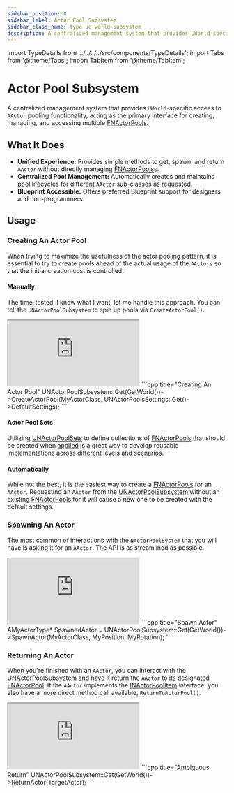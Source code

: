 ```yaml
---
sidebar_position: 8
sidebar_label: Actor Pool Subsystem
sidebar_class_name: type ue-world-subsystem
description: A centralized management system that provides UWorld-specific access to AActor pooling functionality, acting as the primary interface for creating, managing, and accessing multiple FNActorPools.
---
```


import TypeDetails from '../../../../src/components/TypeDetails';
import Tabs from '@theme/Tabs';
import TabItem from '@theme/TabItem';

# Actor Pool Subsystem

<TypeDetails icon="ue-world-subsystem" base="UTickableWorldSubsystem" type="UNActorPoolSubsystem" typeExtra="" headerFile="NexusActorPools/Public/NActorPoolSubsystem.h" />

A centralized management system that provides `UWorld`-specific access to `AActor` pooling functionality, acting as the primary interface for creating, managing, and accessing multiple [FNActorPools](actor-pool.md).

## What It Does

- **Unified Experience:** Provides simple methods to get, spawn, and return `AActor` without directly managing [FNActorPools](actor-pool.md)s.
- **Centralized Pool Management:** Automatically creates and maintains pool lifecycles for different `AActor` sub-classes as requested.
- **Blueprint Accessible:** Offers preferred Blueprint support for designers and non-programmers.

## Usage

### Creating An Actor Pool

When trying to maximize the usefulness of the actor pooling pattern, it is essential to try to create pools ahead of the actual usage of the `AActors` so that the initial creation cost is controlled. 

#### Manually

The time-tested, I know what I want, let me handle this approach.  You can tell the `UNActorPoolSubsystem` to spin up pools via `CreateActorPool()`.

<Tabs>
  <TabItem value="blueprint" label="Blueprint" default attributes={{className: 'tab-blueprint' }}>
    <iframe src="https://blueprintue.com/render/d222okvx/" allowfullscreen="yes" scrolling="no" class="blueprintue" style={{ height : '455px' }}></iframe>
  </TabItem>
  <TabItem value="native" label="C++" attributes={{className: 'tab-native' }}>
```cpp title="Creating An Actor Pool"
UNActorPoolSubsystem::Get(GetWorld())->CreateActorPool(MyActorClass, UNActorPoolsSettings::Get()->DefaultSettings);
```    
  </TabItem>
</Tabs>

#### Actor Pool Sets

Utilizing [UNActorPoolSets](actor-pool-set.md) to define collections of [FNActorPools](actor-pool.md) that should be created when [applied](/docs/plugins/actor-pools/types/actor-pool-set/#applying) is a great way to develop reusable implementations across different levels and scenarios.

#### Automatically

While not the best, it is the easiest way to create a [FNActorPools](actor-pool.md) for an `AActor`. Requesting an `AActor` from the [UNActorPoolSubsystem](actor-pool-subsystem.md) without an existing [FNActorPools](actor-pool.md) for it will cause a new one to be created with the default settings.

### Spawning An Actor

The most common of interactions with the `NActorPoolSystem` that you will have is asking it for an `AActor`. The API is as streamlined as possible.

<Tabs>
  <TabItem value="blueprint" label="Blueprint" default attributes={{className: 'tab-blueprint' }}>
    <iframe src="https://blueprintue.com/render/tlzo2p-f/" allowfullscreen="yes" scrolling="no" class="blueprintue" style={{ height : '325px' }}></iframe>
  </TabItem>
  <TabItem value="native" label="C++" attributes={{className: 'tab-native' }}>
```cpp title="Spawn Actor"
AMyActorType* SpawnedActor = UNActorPoolSubsystem::Get(GetWorld())->SpawnActor<AMyActorType>(MyActorClass, MyPosition, MyRotation);
```    
  </TabItem>
</Tabs>

### Returning An Actor

When you're finished with an `AActor`, you can interact with the [UNActorPoolSubsystem](actor-pool-subsystem.md) and have it return the `AActor` to its designated [FNActorPool](actor-pool.md). If the `AActor` implements the [INActorPoolItem](actor-pool-item.md) interface, you also have a more direct method call available, `ReturnToActorPool()`.

<Tabs>
  <TabItem value="blueprint" label="Blueprint" default attributes={{className: 'tab-blueprint' }}>
    <iframe src="https://blueprintue.com/render/mtuyqlwn/" allowfullscreen="yes" scrolling="no" class="blueprintue" style={{ height : '325px' }}></iframe>
  </TabItem>
  <TabItem value="native" label="C++" attributes={{className: 'tab-native' }}>
```cpp title="Ambiguous Return"
UNActorPoolSubsystem::Get(GetWorld())->ReturnActor(TargetActor);
```
  </TabItem>
</Tabs>